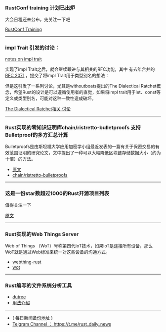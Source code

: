 ### RustConf  training 计划已出炉

大会日程还未公布，先关注一下吧

[RustConf Training](http://rustconf.com/training.html)


---

### impl Trait 引发的讨论：

[notes on impl trait](https://www.reddit.com/r/rust/comments/8ik620/notes_on_impl_trait/)

实现了impl Trait之后，就会继续跟进与其相关的RFC功能，其中 有去年合并的[RFC 2071](https://github.com/rust-lang/rfcs/blob/master/text/2071-impl-trait-type-alias.md) ，提交了将impl Trait用于类型别名的想法：

但是这引发了一系列讨论，尤其是withoutboats提出的The Dialectical Ratchet概念，希望Rust的设计是可以遵循使用者的直觉，如果将impl trait用于let、const等定义或类型别名，可能对这种一致性造成破坏。

[The Dialectical Ratchet相关 讨论](https://github.com/rust-lang/rfcs/pull/2071#issuecomment-329026602)

---

### Rust实现的零知识证明库chain/ristretto-bulletproofs 支持Bulletproof的多方汇总计算

Bulletproofs是由斯坦福大学应用加密学小组最近发表的一篇有关于保密交易的有效范围证明的研究论文，文中提出了一种可以大幅降低区块链存储数据大小（约为十倍）的方法。


- [原文](https://blog.chain.com/bulletproof-multi-party-computation-in-rust-with-session-types-b3da6e928d5d)
- [chain/ristretto-bulletproofs](https://github.com/chain/ristretto-bulletproofs)

---

### 这是一份star数超过1000的Rust开源项目列表

值得关注一下

[原文](https://github.com/kaxap/arl/blob/master/README-Rust.md)

---

### Rust实现的Web Things Server

Web of Things （WoT）号称第四代IoT技术，如果IoT是连接所有设备，那么WoT就是通过Web标准来统一对这些设备的沟通方式。

- [webthing-rust](https://github.com/mozilla-iot/webthing-rust)
- [wot](https://iot.mozilla.org/wot/)

---

### Rust编写的文件系统分析工具

- [dutree](https://github.com/nachoparker/dutree)
- [用法介绍](https://ownyourbits.com/2018/03/25/analize-disk-usage-with-dutree/)

---

- ( 每日新闻[备份地址](https://github.com/RustStudy/rust_daily_news) )
- [Telgram Channel ： https://t.me/rust_daily_news ](https://t.me/rust_daily_news )
